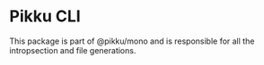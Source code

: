 # Pikku CLI

This package is part of @pikku/mono and is responsible for all the intropsection and file generations.
